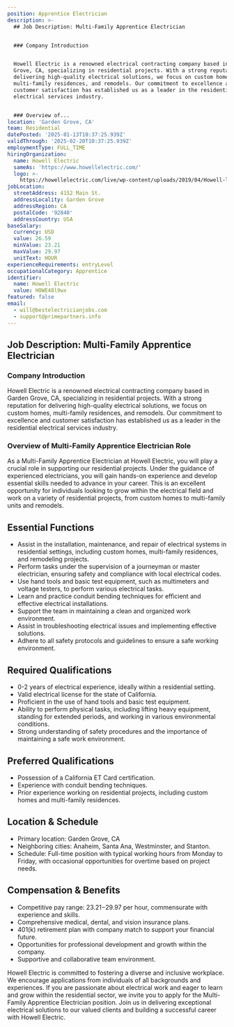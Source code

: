 ```yaml
---
position: Apprentice Electrician
description: >-
  ## Job Description: Multi-Family Apprentice Electrician


  ### Company Introduction


  Howell Electric is a renowned electrical contracting company based in Garden
  Grove, CA, specializing in residential projects. With a strong reputation for
  delivering high-quality electrical solutions, we focus on custom homes,
  multi-family residences, and remodels. Our commitment to excellence and
  customer satisfaction has established us as a leader in the residential
  electrical services industry.


  ### Overview of...
location: 'Garden Grove, CA'
team: Residential
datePosted: '2025-01-13T10:37:25.939Z'
validThrough: '2025-02-20T10:37:25.939Z'
employmentType: FULL_TIME
hiringOrganization:
  name: Howell Electric
  sameAs: 'https://www.howellelectric.com/'
  logo: >-
    https://howellelectric.com/live/wp-content/uploads/2019/04/Howell-logo-img.png
jobLocation:
  streetAddress: 4152 Main St.
  addressLocality: Garden Grove
  addressRegion: CA
  postalCode: '92840'
  addressCountry: USA
baseSalary:
  currency: USD
  value: 26.59
  minValue: 23.21
  maxValue: 29.97
  unitText: HOUR
experienceRequirements: entryLevel
occupationalCategory: Apprentice
identifier:
  name: Howell Electric
  value: HOWE48l9wx
featured: false
email:
  - will@bestelectricianjobs.com
  - support@primepartners.info
---
```




## Job Description: Multi-Family Apprentice Electrician

### Company Introduction

Howell Electric is a renowned electrical contracting company based in Garden Grove, CA, specializing in residential projects. With a strong reputation for delivering high-quality electrical solutions, we focus on custom homes, multi-family residences, and remodels. Our commitment to excellence and customer satisfaction has established us as a leader in the residential electrical services industry.

### Overview of Multi-Family Apprentice Electrician Role

As a Multi-Family Apprentice Electrician at Howell Electric, you will play a crucial role in supporting our residential projects. Under the guidance of experienced electricians, you will gain hands-on experience and develop essential skills needed to advance in your career. This is an excellent opportunity for individuals looking to grow within the electrical field and work on a variety of residential projects, from custom homes to multi-family units and remodels.

## Essential Functions

- Assist in the installation, maintenance, and repair of electrical systems in residential settings, including custom homes, multi-family residences, and remodeling projects.
- Perform tasks under the supervision of a journeyman or master electrician, ensuring safety and compliance with local electrical codes.
- Use hand tools and basic test equipment, such as multimeters and voltage testers, to perform various electrical tasks.
- Learn and practice conduit bending techniques for efficient and effective electrical installations.
- Support the team in maintaining a clean and organized work environment.
- Assist in troubleshooting electrical issues and implementing effective solutions.
- Adhere to all safety protocols and guidelines to ensure a safe working environment.

## Required Qualifications

- 0-2 years of electrical experience, ideally within a residential setting.
- Valid electrical license for the state of California.
- Proficient in the use of hand tools and basic test equipment.
- Ability to perform physical tasks, including lifting heavy equipment, standing for extended periods, and working in various environmental conditions.
- Strong understanding of safety procedures and the importance of maintaining a safe work environment.

## Preferred Qualifications

- Possession of a California ET Card certification.
- Experience with conduit bending techniques.
- Prior experience working on residential projects, including custom homes and multi-family residences.

## Location & Schedule

- Primary location: Garden Grove, CA
- Neighboring cities: Anaheim, Santa Ana, Westminster, and Stanton.
- Schedule: Full-time position with typical working hours from Monday to Friday, with occasional opportunities for overtime based on project needs.

## Compensation & Benefits

- Competitive pay range: $23.21-$29.97 per hour, commensurate with experience and skills.
- Comprehensive medical, dental, and vision insurance plans.
- 401(k) retirement plan with company match to support your financial future.
- Opportunities for professional development and growth within the company.
- Supportive and collaborative team environment.

Howell Electric is committed to fostering a diverse and inclusive workplace. We encourage applications from individuals of all backgrounds and experiences. If you are passionate about electrical work and eager to learn and grow within the residential sector, we invite you to apply for the Multi-Family Apprentice Electrician position. Join us in delivering exceptional electrical solutions to our valued clients and building a successful career with Howell Electric.
